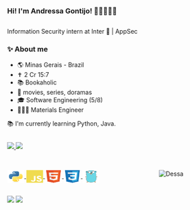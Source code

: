 ### Hi! I'm Andressa Gontijo! 🖖🏼👩🏻‍💻
##
Information Security intern at Inter :orange_heart: | AppSec
### ✨ About me
-  :earth_americas: Minas Gerais - Brazil
-  ✝️ 2 Cr 15:7
-  📚 Bookaholic 
-  🍿 movies, series, doramas
-  🎓 Software Engineering (5/8)
-  👩🏻‍🎓 Materials Engineer

📚 I'm currently learning Python, Java.

 
##
<div>
  <a href="https://github.com/uaidessa">
  <img height="150em" src="https://github-readme-stats.vercel.app/api?username=uaidessa&show_icons=true&theme=dracula&include_all_commits=true&count_private=true"/>
  <img height="150em" src="https://github-readme-stats.vercel.app/api/top-langs/?username=uaidessa&layout=compact&langs_count=7&theme=dracula"/>
</div>
  
##
<div style="display: inline_block"><br>
  <img align="center" alt="Python" height="30" width="40" src="https://raw.githubusercontent.com/devicons/devicon/master/icons/python/python-original.svg">
  <img align="center" alt="Js" height="30" width="40" src="https://raw.githubusercontent.com/devicons/devicon/master/icons/javascript/javascript-plain.svg">
  <img align="center" alt="HTML" height="30" width="40" src="https://raw.githubusercontent.com/devicons/devicon/master/icons/html5/html5-original.svg">
  <img align="center" alt="CSS" height="30" width="40"  src="https://raw.githubusercontent.com/devicons/devicon/master/icons/css3/css3-original.svg">
   <img align="center" alt="Go" height="30" width="40"              
   src="https://github.com/devicons/devicon/blob/master/icons/go/go-original.svg">
  <img align="right" alt="Dessa" height="150" width="150"  src="https://cdn.discordapp.com/attachments/768922329337692180/872923228883009566/download20210804161752.png">
  </div>
  
 ##
  <div>
    <a href="https://instagram.com/uaidessa0" target="_blank"><img src="https://img.shields.io/badge/-Instagram-%23E4405F?style=for-the-badge&logo=instagram&logoColor=white" target="_blank"></a>
    <a href="https://www.linkedin.com/in/andressagontijo" target="_blank"><img src="https://img.shields.io/badge/-LinkedIn-%230077B5?style=for-the-badge&logo=linkedin&logoColor=white" target="_blank"></a> 
  </div>

 ##
 <script src="https://tryhackme.com/badge/755883"></script>
